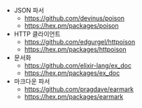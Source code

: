 - JSON 파서
  - https://github.com/devinus/poison
  - https://hex.pm/packages/poison
- HTTP 클라이언트
  - https://github.com/edgurgel/httpoison
  - https://hex.pm/packages/httpoison
- 문서화
  - https://github.com/elixir-lang/ex_doc
  - https://hex.pm/packages/ex_doc
- 마크다운 파서
  - https://github.com/pragdave/earmark
  - https://hex.pm/packages/earmark
